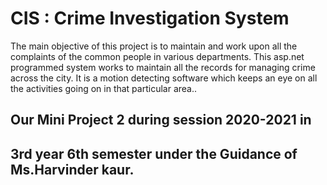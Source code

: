 # CIS : Crime Investigation System
The main objective of this project is to maintain and work upon all the complaints of the common people in various departments. This asp.net programmed system works to maintain all the records for managing crime across the city. It is a motion detecting software which keeps an eye on all the activities going on in that particular area.. 
## Our Mini Project 2 during session 2020-2021 in
## 3rd year 6th semester under the Guidance of  Ms.Harvinder kaur.


